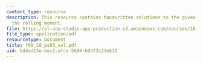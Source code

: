```yaml
---
content_type: resource
description: This resource contains handwritten solutions to the given problem on
  the rolling moment.
file: https://ol-ocw-studio-app-production.s3.amazonaws.com/courses/16-01-unified-engineering-i-ii-iii-iv-fall-2005-spring-2006/bd4ad13ebec2afce5694b9d73c23e632_f09_10_ps03_sol.pdf
file_type: application/pdf
resourcetype: Document
title: f09_10_ps03_sol.pdf
uid: bd4ad13e-bec2-afce-5694-b9d73c23e632
---
```


